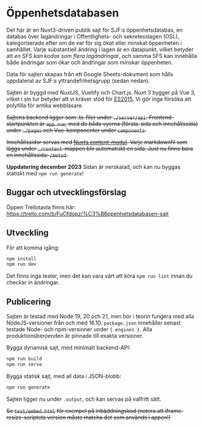 # Öppenhetsdatabasen

Det här är en Nuxt3-driven publik sajt för SJF:s öppenhetsdatabas, en databas över lagändringar i Offentlighets- och sekretesslagen (OSL), kategoriserade efter om de var för sig ökat eller minskat öppenheten i samhället. Varje substantiell ändring i lagen är en datapunkt, vilket betyder att _en SFS kan kodas som flera lagändringar_, och samma SFS kan innehålla både ändringar som ökar och ändringar som minskar öppenheten.

Data för sajten skapas från ett Google Sheets-dokument som hålls uppdaterat av SJF:s yttrandefrihetsgrupp (sedan nedan).

Sajten är byggd med NuxtJS, Vuetify och Chart.js. Nuxt 3 bygger på Vue 3, vilket i sin tur betyder att vi kräver stöd för [ES2015](https://caniuse.com/es6). Vi gör inga försöka att polyfilla för antika webbläsare.

~~Sajtens backend ligger som .ts-filer under `./server/api`. Frontend-startpunkten är `app.vue`, med de båda vyerna (första-sida och innehållssida) under `./pages` och Vue-komponenter under `components`.~~

~~Innehållssidor servas med [Nuxts content-modul](https://content.nuxtjs.org/). Varje markdownfil som läggs under `./content`-mappen blir automatiskt en sida. Just nu finns bara en innehållssida: `/metod`.~~

**Uppdatering december 2023**  Sidan är nerskalad, och kan nu byggas statiskt med `npm run generate`!


## Buggar och utvecklingsförslag

Öppen Trellotavla finns här:
https://trello.com/b/FuCfdopz/%C3%B6ppenhetsdatabasen-sajt

## Utveckling


För att komma igång:

```sh
npm install
npm run dev
```

Det finns inga tester, men det kan vara värt att köra `npm run lint` innan du checkar in ändringar.

## Publicering

Sajten är testad med Node 19, 20 och 21, men bör i teorin fungera med alla NodeJS-versioner från och med 16.10.
`package.json` innehåller senast testade Node- och npm-versioner under `{ engines }`. Alla produktionsberoenden är pinnade till exakta versioner.

Bygga dynamisk sajt, med minimalt backend-API:

```sh
npm run build
npm run serve
```

Bygga statisk sajt, med all data i JSON-blobb:

```sh
npm run generate
```

Sajten ligger nu under `.output`, och kan servas på valfritt sätt. 

~~Se `test/embed.html` för exempel på inbäddningskod (notera att iframe-resize-scriptets version måste matcha det som används i appen!)~~

